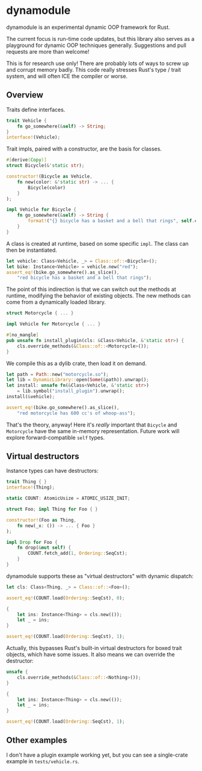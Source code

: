 # dynamodule

dynamodule is an experimental dynamic OOP framework for Rust.

The current focus is run-time code updates, but this library also serves as a
playground for dynamic OOP techniques generally.  Suggestions and pull requests
are more than welcome!

This is for research use only!  There are probably lots of ways to screw up and
corrupt memory badly.  This code really stresses Rust's type / trait system,
and will often ICE the compiler or worse.

## Overview

Traits define interfaces.

```rust
trait Vehicle {
    fn go_somewhere(&self) -> String;
}
interface!(Vehicle);
```

Trait impls, paired with a constructor, are the basis for classes.

```rust
#[derive(Copy)]
struct Bicycle(&'static str);

constructor!(Bicycle as Vehicle,
    fn new(color: &'static str) -> ... {
        Bicycle(color)
    }
);

impl Vehicle for Bicycle {
    fn go_somewhere(&self) -> String {
        format!("{} bicycle has a basket and a bell that rings", self.color)
    }
}
```

A class is created at runtime, based on some specific `impl`.  The class can
then be instantiated.

```rust
let vehicle: Class<Vehicle, _> = Class::of::<Bicycle>();
let bike: Instance<Vehicle> = vehicle.new("red");
assert_eq!(bike.go_somewhere().as_slice(),
    "red bicycle has a basket and a bell that rings");
```

The point of this indirection is that we can switch out the methods at runtime,
modifying the behavior of existing objects.  The new methods can come from a
dynamically loaded library.

```rust
struct Motorcycle { ... }

impl Vehicle for Motorcycle { ... }

#[no_mangle]
pub unsafe fn install_plugin(cls: &Class<Vehicle, &'static str>) {
    cls.override_methods(&Class::of::<Motorcycle>());
}
```

We compile this as a dylib crate, then load it on demand.

```rust
let path = Path::new("motorcycle.so");
let lib = DynamicLibrary::open(Some(&path)).unwrap();
let install: unsafe fn(&Class<Vehicle, &'static str>)
    = lib.symbol("install_plugin").unwrap();
install(&vehicle);

assert_eq!(bike.go_somewhere().as_slice(),
    "red motorcycle has 600 cc's of whoop-ass");
```

That's the theory, anyway!  Here it's *really* important that `Bicycle` and
`Motorcycle` have the same in-memory representation.  Future work will explore
forward-compatible `self` types.

## Virtual destructors

Instance types can have destructors:

```rust
trait Thing { }
interface!(Thing);

static COUNT: AtomicUsize = ATOMIC_USIZE_INIT;

struct Foo; impl Thing for Foo { }

constructor!(Foo as Thing,
    fn new(_x: ()) -> ... { Foo }
);

impl Drop for Foo {
    fn drop(&mut self) {
        COUNT.fetch_add(1, Ordering::SeqCst);
    }
}
```

dynamodule supports these as "virtual destructors" with dynamic dispatch:

```rust
let cls: Class<Thing, _> = Class::of::<Foo>();

assert_eq!(COUNT.load(Ordering::SeqCst), 0);

{
    let ins: Instance<Thing> = cls.new(());
    let _ = ins;
}

assert_eq!(COUNT.load(Ordering::SeqCst), 1);
```

Actually, this bypasses Rust's built-in virtual destructors for boxed trait
objects, which have some issues.  It also means we can override the destructor:

```rust
unsafe {
    cls.override_methods(&Class::of::<Nothing>());
}

{
    let ins: Instance<Thing> = cls.new(());
    let _ = ins;
}

assert_eq!(COUNT.load(Ordering::SeqCst), 1);
```

## Other examples

I don't have a plugin example working yet, but you can see a single-crate
example in `tests/vehicle.rs`.
